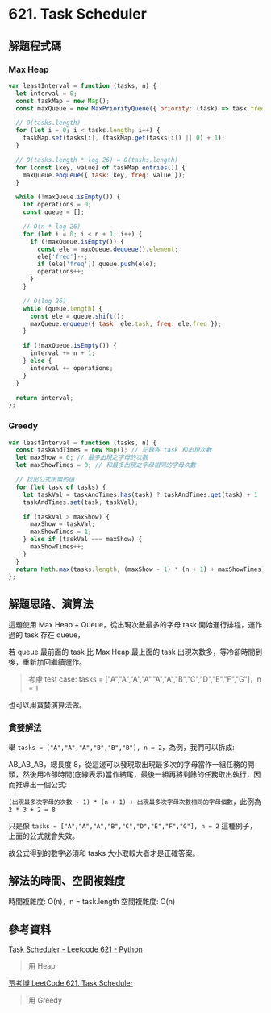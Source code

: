 # 621. Task Scheduler

## 解題程式碼

### Max Heap

```javascript
var leastInterval = function (tasks, n) {
  let interval = 0;
  const taskMap = new Map();
  const maxQueue = new MaxPriorityQueue({ priority: (task) => task.freq });

  // O(tasks.length)
  for (let i = 0; i < tasks.length; i++) {
    taskMap.set(tasks[i], (taskMap.get(tasks[i]) || 0) + 1);
  }

  // O(tasks.length * log 26) = O(tasks.length)
  for (const [key, value] of taskMap.entries()) {
    maxQueue.enqueue({ task: key, freq: value });
  }

  while (!maxQueue.isEmpty()) {
    let operations = 0;
    const queue = [];

    // O(n * log 26)
    for (let i = 0; i < n + 1; i++) {
      if (!maxQueue.isEmpty()) {
        const ele = maxQueue.dequeue().element;
        ele['freq']--;
        if (ele['freq']) queue.push(ele);
        operations++;
      }
    }

    // O(log 26)
    while (queue.length) {
      const ele = queue.shift();
      maxQueue.enqueue({ task: ele.task, freq: ele.freq });
    }

    if (!maxQueue.isEmpty()) {
      interval += n + 1;
    } else {
      interval += operations;
    }
  }

  return interval;
};
```

### Greedy

```javascript
var leastInterval = function (tasks, n) {
  const taskAndTimes = new Map(); // 記錄各 task 和出現次數
  let maxShow = 0; // 最多出現之字母的次數
  let maxShowTimes = 0; // 和最多出現之字母相同的字母次數

  // 找出公式所需的值
  for (let task of tasks) {
    let taskVal = taskAndTimes.has(task) ? taskAndTimes.get(task) + 1 : 1;
    taskAndTimes.set(task, taskVal);

    if (taskVal > maxShow) {
      maxShow = taskVal;
      maxShowTimes = 1;
    } else if (taskVal === maxShow) {
      maxShowTimes++;
    }
  }
  return Math.max(tasks.length, (maxShow - 1) * (n + 1) + maxShowTimes);
};
```

## 解題思路、演算法

這題使用 Max Heap + Queue，從出現次數最多的字母 task 開始進行排程，運作過的 task 存在 queue，

若 queue 最前面的 task 比 Max Heap 最上面的 task 出現次數多，等冷卻時間到後，重新加回繼續運作。

> 考慮 test case: tasks = ["A","A","A","A","A","A","B","C","D","E","F","G"]，n = 1

也可以用貪婪演算法做。

### 貪婪解法

舉 `tasks = ["A","A","A","B","B","B"], n = 2`，為例，我們可以拆成:

AB_AB_AB，總長度 8，從這邊可以發現取出現最多次的字母當作一組任務的開頭，然後用冷卻時間(底線表示)當作結尾，最後一組再將剩餘的任務取出執行，因而推導出一個公式:

`(出現最多次字母的次數 - 1) * (n + 1) + 出現最多次字母次數相同的字母個數`，此例為 `2 * 3 + 2 = 8`

只是像 `tasks = ["A","A","A","B","C","D","E","F","G"], n = 2` 這種例子，上面的公式就會失效。

故公式得到的數字必須和 tasks 大小取較大者才是正確答案。

## 解法的時間、空間複雜度

時間複雜度: O(n)，n = task.length
空間複雜度: O(n)

## 參考資料

[Task Scheduler - Leetcode 621 - Python](https://youtu.be/s8p8ukTyA2I)

> 用 Heap

[贾考博 LeetCode 621. Task Scheduler](https://youtu.be/siNqiP6tk94)

> 用 Greedy
